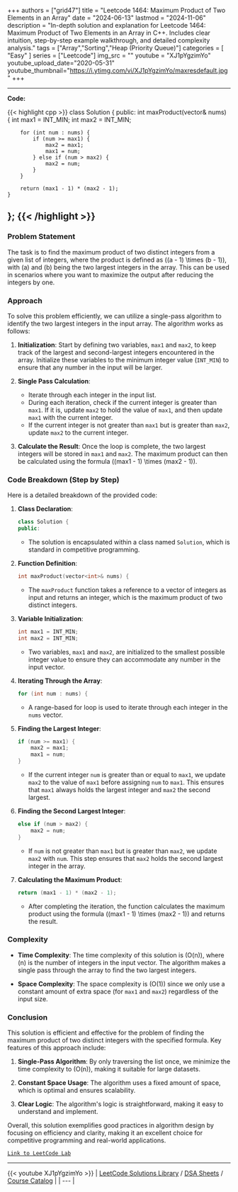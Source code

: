 
+++
authors = ["grid47"]
title = "Leetcode 1464: Maximum Product of Two Elements in an Array"
date = "2024-06-13"
lastmod = "2024-11-06"
description = "In-depth solution and explanation for Leetcode 1464: Maximum Product of Two Elements in an Array in C++. Includes clear intuition, step-by-step example walkthrough, and detailed complexity analysis."
tags = ["Array","Sorting","Heap (Priority Queue)"]
categories = [
    "Easy"
]
series = ["Leetcode"]
img_src = ""
youtube = "XJ1pYgzimYo"
youtube_upload_date="2020-05-31"
youtube_thumbnail="https://i.ytimg.com/vi/XJ1pYgzimYo/maxresdefault.jpg"
+++



---
**Code:**

{{< highlight cpp >}}
class Solution {
public:
    int maxProduct(vector<int>& nums) {
        int max1 = INT_MIN;
        int max2 = INT_MIN;

        for (int num : nums) {
            if (num >= max1) {
                max2 = max1;
                max1 = num;
            } else if (num > max2) {
                max2 = num;
            }
        }

        return (max1 - 1) * (max2 - 1);
    }
};
{{< /highlight >}}
---

### Problem Statement

The task is to find the maximum product of two distinct integers from a given list of integers, where the product is defined as \((a - 1) \times (b - 1)\), with \(a\) and \(b\) being the two largest integers in the array. This can be used in scenarios where you want to maximize the output after reducing the integers by one.

### Approach

To solve this problem efficiently, we can utilize a single-pass algorithm to identify the two largest integers in the input array. The algorithm works as follows:

1. **Initialization**: Start by defining two variables, `max1` and `max2`, to keep track of the largest and second-largest integers encountered in the array. Initialize these variables to the minimum integer value (`INT_MIN`) to ensure that any number in the input will be larger.

2. **Single Pass Calculation**:
   - Iterate through each integer in the input list.
   - During each iteration, check if the current integer is greater than `max1`. If it is, update `max2` to hold the value of `max1`, and then update `max1` with the current integer.
   - If the current integer is not greater than `max1` but is greater than `max2`, update `max2` to the current integer.

3. **Calculate the Result**: Once the loop is complete, the two largest integers will be stored in `max1` and `max2`. The maximum product can then be calculated using the formula \((max1 - 1) \times (max2 - 1)\).

### Code Breakdown (Step by Step)

Here is a detailed breakdown of the provided code:

1. **Class Declaration**:
   ```cpp
   class Solution {
   public:
   ```

   - The solution is encapsulated within a class named `Solution`, which is standard in competitive programming.

2. **Function Definition**:
   ```cpp
   int maxProduct(vector<int>& nums) {
   ```

   - The `maxProduct` function takes a reference to a vector of integers as input and returns an integer, which is the maximum product of two distinct integers.

3. **Variable Initialization**:
   ```cpp
   int max1 = INT_MIN;
   int max2 = INT_MIN;
   ```

   - Two variables, `max1` and `max2`, are initialized to the smallest possible integer value to ensure they can accommodate any number in the input vector.

4. **Iterating Through the Array**:
   ```cpp
   for (int num : nums) {
   ```

   - A range-based for loop is used to iterate through each integer in the `nums` vector.

5. **Finding the Largest Integer**:
   ```cpp
   if (num >= max1) {
       max2 = max1;
       max1 = num;
   }
   ```

   - If the current integer `num` is greater than or equal to `max1`, we update `max2` to the value of `max1` before assigning `num` to `max1`. This ensures that `max1` always holds the largest integer and `max2` the second largest.

6. **Finding the Second Largest Integer**:
   ```cpp
   else if (num > max2) {
       max2 = num;
   }
   ```

   - If `num` is not greater than `max1` but is greater than `max2`, we update `max2` with `num`. This step ensures that `max2` holds the second largest integer in the array.

7. **Calculating the Maximum Product**:
   ```cpp
   return (max1 - 1) * (max2 - 1);
   ```

   - After completing the iteration, the function calculates the maximum product using the formula \((max1 - 1) \times (max2 - 1)\) and returns the result.

### Complexity

- **Time Complexity**: The time complexity of this solution is \(O(n)\), where \(n\) is the number of integers in the input vector. The algorithm makes a single pass through the array to find the two largest integers.

- **Space Complexity**: The space complexity is \(O(1)\) since we only use a constant amount of extra space (for `max1` and `max2`) regardless of the input size.

### Conclusion

This solution is efficient and effective for the problem of finding the maximum product of two distinct integers with the specified formula. Key features of this approach include:

1. **Single-Pass Algorithm**: By only traversing the list once, we minimize the time complexity to \(O(n)\), making it suitable for large datasets.

2. **Constant Space Usage**: The algorithm uses a fixed amount of space, which is optimal and ensures scalability.

3. **Clear Logic**: The algorithm's logic is straightforward, making it easy to understand and implement. 

Overall, this solution exemplifies good practices in algorithm design by focusing on efficiency and clarity, making it an excellent choice for competitive programming and real-world applications.

[`Link to LeetCode Lab`](https://leetcode.com/problems/maximum-product-of-two-elements-in-an-array/description/)

---
{{< youtube XJ1pYgzimYo >}}
| [LeetCode Solutions Library](https://grid47.xyz/leetcode/) / [DSA Sheets](https://grid47.xyz/sheets/) / [Course Catalog](https://grid47.xyz/courses/) |
| --- |
